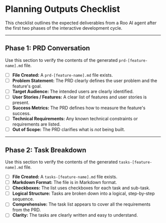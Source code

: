 # Planning Outputs Checklist

This checklist outlines the expected deliverables from a Roo AI agent after the first two phases of the interactive development cycle.

---

## Phase 1: PRD Conversation

Use this section to verify the contents of the generated `prd-[feature-name].md` file.

- [ ] **File Created:** A `prd-[feature-name].md` file exists.
- [ ] **Problem Statement:** The PRD clearly defines the user problem and the feature's goal.
- [ ] **Target Audience:** The intended users are clearly identified.
- [ ] **User Stories / Features:** A clear list of features and user stories is present.
- [ ] **Success Metrics:** The PRD defines how to measure the feature's success.
- [ ] **Technical Requirements:** Any known technical constraints or requirements are listed.
- [ ] **Out of Scope:** The PRD clarifies what is *not* being built.

---

## Phase 2: Task Breakdown

Use this section to verify the contents of the generated `tasks-[feature-name].md` file.

- [ ] **File Created:** A `tasks-[feature-name].md` file exists.
- [ ] **Markdown Format:** The file is in Markdown format.
- [ ] **Checkboxes:** The list uses checkboxes for each task and sub-task.
- [ ] **Logical Structure:** Tasks are broken down into a logical, step-by-step sequence.
- [ ] **Comprehensive:** The task list appears to cover all the requirements from the PRD.
- [ ] **Clarity:** The tasks are clearly written and easy to understand.